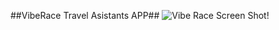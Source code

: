 ##VibeRace Travel Asistants APP##
![Vibe Race Screen Shot!](vibe-race-travel-asistance/assets/vibe_race_screenshot_.png)
